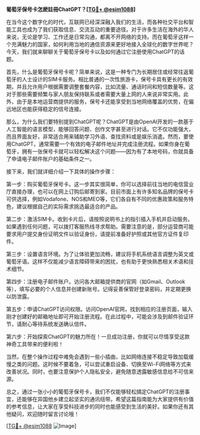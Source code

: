 **葡萄牙保号卡怎麽註冊ChatGPT？[[TG💪+ @esim1088](https://t.me/s/esim1088)]**

在当今这个数字化的时代，互联网已经深深融入我们的生活，而各种社交平台和智能工具也成为了我们获取信息、交流互动的重要途径。对于许多生活在海外的华人来说，无论是学习、工作还是日常沟通，都离不开网络的支持。而在葡萄牙这样一个充满魅力的国家，如何利用当地的通信资源来更好地接入全球化的数字世界呢？今天，我们就来聊聊关于葡萄牙保号卡以及如何通过它注册使用ChatGPT的话题。

首先，什么是葡萄牙保号卡呢？简单来说，这是一种专门为长期居住或经常往返葡萄牙的人士设计的SIM卡服务。相比普通的一次性旅游卡，保号卡具有更长的有效期，并且允许用户根据需要调整套餐内容，比如流量、通话时间和短信数量等。这对于那些需要频繁与家人朋友保持联系或者需要大量上网的人来说非常实用。此外，由于是本地运营商提供的服务，保号卡还能享受到当地网络覆盖的优势，在偏远地区也能获得稳定的信号连接。

那么，为什么我们要特别提到ChatGPT呢？ChatGPT是由OpenAI开发的一款基于人工智能的语言模型，能够回答问题、创作文字甚至进行对话。它不仅功能强大，而且界面友好，非常适合用来辅助学习外语、查找资料或是娱乐消遣。然而，要使用ChatGPT，通常需要一个有效的电子邮件地址并完成注册流程。如果你身在葡萄牙，拥有一张保号卡就可以轻松解决这个问题——因为有了本地号码，你就具备了申请电子邮件账户的基础条件之一。

接下来，我们就详细介绍一下具体的操作步骤：

第一步：购买葡萄牙保号卡。这一步其实很简单，你可以选择前往当地的电信营业厅直接办理，也可以在网上订购后邮寄到家。目前市面上有许多知名品牌的保号卡可供选择，例如Vodafone、NOS和MEO等，它们各自有不同的优惠政策和服务特色，建议根据自己的实际需求挑选最适合的产品。

第二步：激活SIM卡。收到卡片后，请按照说明书上的指引插入手机并启动服务。如果遇到任何问题，可以拨打客服热线寻求帮助。需要注意的是，部分运营商可能要求用户提交身份证明文件以验证身份，请提前准备好护照或其他官方证件复印件。

第三步：设置语言环境。为了让体验更加流畅，建议将手机系统语言调整为英文或葡萄牙语。这样不仅能减少语言障碍带来的困扰，也有助于更快熟悉相关术语和技术细节。

第四步：注册电子邮件账户。访问各大邮箱提供商的官网（如Gmail、Outlook等），填写必要的个人信息并创建新账号。记得妥善保管好登录密码，并定期更换以防泄露。

第五步：申请ChatGPT访问权限。访问OpenAI官网，找到相应的注册页面，输入刚才创建好的邮箱地址即可开始注册流程。在此过程中，可能会涉及到邮件验证环节，请耐心等待系统发送确认信件。

第六步：开始探索ChatGPT的魅力所在！一旦成功注册，你就可以尽情享受这款神奇工具带来的便利啦！

当然，在整个操作过程中难免会遇到一些小插曲，比如网络连接不稳定导致加载缓慢之类的问题。这时候不要着急，可以尝试重启设备、切换至Wi-Fi网络等方式来改善状况。同时，也要注意保护个人隐私安全，避免随意透露敏感信息给不可信来源。

总之，通过一张小小的葡萄牙保号卡，我们不仅能够轻松搞定ChatGPT的注册事宜，还能够在异国他乡建立起坚实的通讯纽带。希望这篇指南能为大家提供有价值的参考信息，让大家在享受科技进步的同时也能感受到生活的美好。如果你还有其他疑问，欢迎随时留言讨论哦！

[[TG💪+ @esim1088](https://t.me/s/esim1088) ![Image](https://i.postimg.cc/4NQfJmqS/Snipaste-2025-05-13-00-14-12.png)]